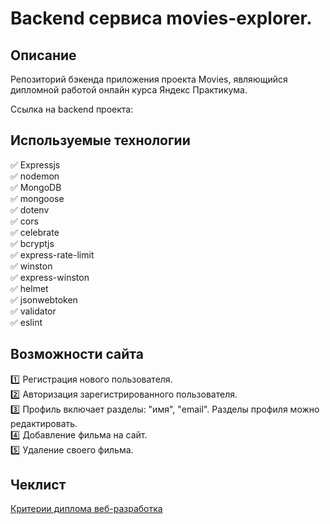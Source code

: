 # Backend сервиса movies-explorer.

## Описание
Репозиторий бэкенда приложения проекта Movies, являющийся дипломной работой онлайн курса Яндекс Практикума.

Ссылка на backend проекта:

## Используемые технологии
:white_check_mark: Expressjs    
:white_check_mark: nodemon    
:white_check_mark: MongoDB    
:white_check_mark: mongoose    
:white_check_mark: dotenv    
:white_check_mark: cors    
:white_check_mark: celebrate    
:white_check_mark: bcryptjs    
:white_check_mark: express-rate-limit    
:white_check_mark: winston    
:white_check_mark: express-winston    
:white_check_mark: helmet    
:white_check_mark: jsonwebtoken    
:white_check_mark: validator    
:white_check_mark: eslint    

## Возможности сайта
:one: Регистрация нового пользователя.    
:two: Авторизация зарегистрированного пользователя.    
:three: Профиль включает разделы: "имя", "email". Разделы профиля можно редактировать.    
:four: Добавление фильма на сайт.    
:five: Удаление своего фильма.

## Чеклист

[Критерии диплома веб-разработка](https://code.s3.yandex.net/web-developer/static/new-program/web-diploma-criteria-2.0/index.html) 
